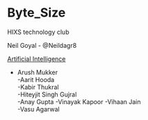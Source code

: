 # Byte_Size
HIXS technology club

Neil Goyal - @Neildagr8


[Artificial Intelligence](https://github.com/Neildagr8/Byte_Size/tree/master/AI)
- Arush Mukker	
-Aarit Hooda	
-Kabir Thukral	
-Hiteyjit Singh Gujral	
-Anay Gupta	
-Vinayak Kapoor	
-Vihaan Jain	
-Vasu Agarwal	
